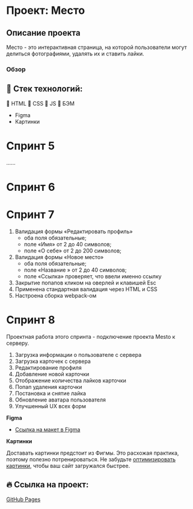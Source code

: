 # Проект: Место

## Описание проекта
Место - это интерактивная страница, на которой пользователи могут делиться фотографиями, удалять их и ставить лайки.

### Обзор


## :wrench: Стек технологий:
:red_circle: HTML
:red_circle: CSS
:red_circle: JS
:red_circle: БЭМ
* Figma
* Картинки

# Спринт 5
......
# Спринт 6


# Спринт 7

1. Валидация формы «Редактировать профиль»
    * оба поля обязательные;
    * поле «Имя» от 2 до 40 символов;
    * поле «О себе» от 2 до 200 символов;
2. Валидация формы «Новое место»
    * оба поля обязательные;
    * поле «Название » от 2 до 40 символов;
    * поле «Ссылка» проверяет, что ввели именно ссылку
3. Закрытие попапов кликом на оверлей и клавишей Esc
4. Применена стандартная валидация через HTML и CSS
5. Настроена сборка webpack-ом

# Спринт 8

Проектная работа этого спринта - подключение проекта Mesto к серверу.

1. Загрузка информации о пользователе с сервера
2. Загрузка карточек с сервера
3. Редактирование профиля
4. Добавление новой карточки
5. Отображение количества лайков карточки
6. Попап удаления карточки
7. Постановка и снятие лайка
8. Обновление аватара пользователя
9. Улучшенный UX всех форм

**Figma**

* [Ссылка на макет в Figma](https://www.figma.com/file/2cn9N9jSkmxD84oJik7xL7/JavaScript.-Sprint-4?node-id=0%3A1)

**Картинки**

Доставать картинки предстоит из Фигмы. Это расхожая практика, поэтому полезно потренироваться.
Не забудьте [оптимизировать картинки](https://tinypng.com/), чтобы ваш сайт загружался быстрее.

## :fire: Ссылка на проект:

[GitHub Pages](https://sasmus12.github.io/mesto-project-bootcamp/)